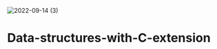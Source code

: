 ![2022-09-14 (3)](https://user-images.githubusercontent.com/113374692/190105679-ecb46f5e-d7e6-4824-aadc-5b20834a1299.png)
# Data-structures-with-C-extension
